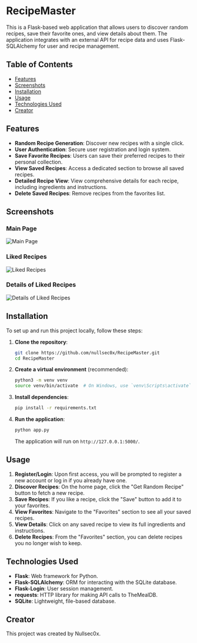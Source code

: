 # RecipeMaster

This is a Flask-based web application that allows users to discover random recipes, save their favorite ones, and view details about them. The application integrates with an external API for recipe data and uses Flask-SQLAlchemy for user and recipe management.

## Table of Contents
- [Features](#features)
- [Screenshots](#screenshots)
- [Installation](#installation)
- [Usage](#usage)
- [Technologies Used](#technologies-used)
- [Creator](#creator)

## Features

- **Random Recipe Generation**: Discover new recipes with a single click.
- **User Authentication**: Secure user registration and login system.
- **Save Favorite Recipes**: Users can save their preferred recipes to their personal collection.
- **View Saved Recipes**: Access a dedicated section to browse all saved recipes.
- **Detailed Recipe View**: View comprehensive details for each recipe, including ingredients and instructions.
- **Delete Saved Recipes**: Remove recipes from the favorites list.

## Screenshots

### Main Page

![Main Page](https://i.postimg.cc/t43dy2rc/Screenshot-20250815-025931.png)

### Liked Recipes

![Liked Recipes](https://i.postimg.cc/t4QdLLzP/Screenshot-20250815-025937.png)

### Details of Liked Recipes

![Details of Liked Recipes](https://i.postimg.cc/wTsc46Dg/Screenshot-20250815-025945.png)

## Installation

To set up and run this project locally, follow these steps:

1. **Clone the repository**:

   ```bash
   git clone https://github.com/nullsec0x/RecipeMaster.git
   cd RecipeMaster
   ```

2. **Create a virtual environment** (recommended):

   ```bash
   python3 -m venv venv
   source venv/bin/activate  # On Windows, use `venv\Scripts\activate`
   ```

3. **Install dependencies**:

   ```bash
   pip install -r requirements.txt
   ```

4. **Run the application**:

   ```bash
   python app.py
   ```

   The application will run on `http://127.0.0.1:5000/`.

## Usage

1. **Register/Login**: Upon first access, you will be prompted to register a new account or log in if you already have one.
2. **Discover Recipes**: On the home page, click the "Get Random Recipe" button to fetch a new recipe.
3. **Save Recipes**: If you like a recipe, click the "Save" button to add it to your favorites.
4. **View Favorites**: Navigate to the "Favorites" section to see all your saved recipes.
5. **View Details**: Click on any saved recipe to view its full ingredients and instructions.
6. **Delete Recipes**: From the "Favorites" section, you can delete recipes you no longer wish to keep.

## Technologies Used

- **Flask**: Web framework for Python.
- **Flask-SQLAlchemy**: ORM for interacting with the SQLite database.
- **Flask-Login**: User session management.
- **requests**: HTTP library for making API calls to TheMealDB.
- **SQLite**: Lightweight, file-based database.

## Creator

This project was created by Nullsec0x.


